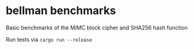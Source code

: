# bellman benchmarks

Basic benchmarks of the MiMC block cipher and SHA256 hash function  

Run tests via `cargo run --release`